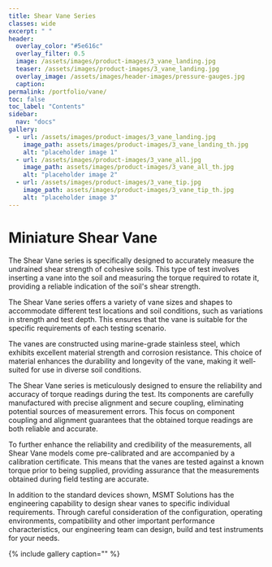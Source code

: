 ```yaml
---
title: Shear Vane Series
classes: wide
excerpt: " "
header:
  overlay_color: "#5e616c"
  overlay_filter: 0.5
  image: /assets/images/product-images/3_vane_landing.jpg
  teaser: /assets/images/product-images/3_vane_landing.jpg
  overlay_image: /assets/images/header-images/pressure-gauges.jpg
  caption:
permalink: /portfolio/vane/
toc: false
toc_label: "Contents"
sidebar:
  nav: "docs"
gallery:
  - url: /assets/images/product-images/3_vane_landing.jpg
    image_path: assets/images/product-images/3_vane_landing_th.jpg
    alt: "placeholder image 1"
  - url: /assets/images/product-images/3_vane_all.jpg
    image_path: assets/images/product-images/3_vane_all_th.jpg
    alt: "placeholder image 2"
  - url: /assets/images/product-images/3_vane_tip.jpg
    image_path: assets/images/product-images/3_vane_tip_th.jpg
    alt: "placeholder image 3"
---
```

# Miniature Shear Vane

The Shear Vane series is specifically designed to accurately measure the undrained shear strength of cohesive soils. This type of test involves inserting a vane into the soil and measuring the torque required to rotate it, providing a reliable indication of the soil's shear strength.

The Shear Vane series offers a variety of vane sizes and shapes to accommodate different test locations and soil conditions, such as variations in strength and test depth. This ensures that the vane is suitable for the specific requirements of each testing scenario.

The vanes are constructed using marine-grade stainless steel, which exhibits excellent material strength and corrosion resistance. This choice of material enhances the durability and longevity of the vane, making it well-suited for use in diverse soil conditions.

The Shear Vane series is meticulously designed to ensure the reliability and accuracy of torque readings during the test. Its components are carefully manufactured with precise alignment and secure coupling, eliminating potential sources of measurement errors. This focus on component coupling and alignment guarantees that the obtained torque readings are both reliable and accurate.

To further enhance the reliability and credibility of the measurements, all Shear Vane models come pre-calibrated and are accompanied by a calibration certificate. This means that the vanes are tested against a known torque prior to being supplied, providing assurance that the measurements obtained during field testing are accurate.

In addition to the standard devices shown, MSMT Solutions has the engineering capability to design shear vanes to specific individual requirements. Through careful consideration of the configuration, operating environments, compatibility and other important performance characteristics, our engineering team can design, build and test instruments for your needs.

{% include gallery caption="" %}



